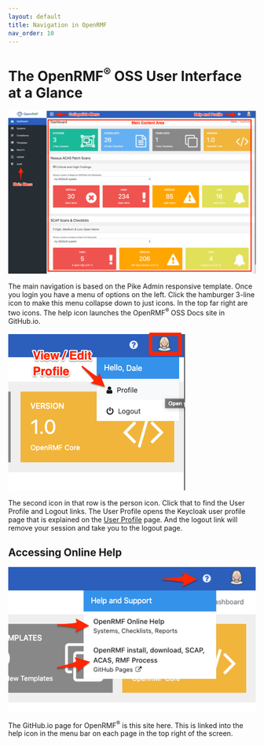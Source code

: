 ```yaml
---
layout: default
title: Navigation in OpenRMF
nav_order: 10
---
```


# The OpenRMF<sup>&reg;</sup> OSS User Interface at a Glance

![OpenRMF OSS Navigation](./assets/navigation.png)

The main navigation is based on the Pike Admin responsive template. Once you login you have a menu of options on the left. Click the hamburger 3-line icon to make this menu collapse down to just icons. In the top far right are two icons. The help icon launches the OpenRMF<sup>&reg;</sup> OSS Docs site in GitHub.io. 

![OpenRMF OSS Profile Menu](./assets/view-profile.png)

The second icon in that row is the person icon. Click that to find the User Profile and Logout links. The User Profile opens the Keycloak user profile page that is explained on the [User Profile](./users.md) page. And the logout link will remove your session and take you to the logout page. 


## Accessing Online Help

![OpenRMF OSS Help](./assets/online-help.png)

The GitHub.io page for OpenRMF<sup>&reg;</sup> is this site here. This is linked into the help icon in the menu bar on each page in the top right of the screen.